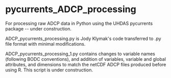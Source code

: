 # pycurrents_ADCP_processing
For processing raw ADCP data in Python using the UHDAS pycurrents package -- under construction.

ADCP_pycurrents_processing.py is Jody Klymak's code transferred to .py file format with minimal modifications.

ADCP_pycurrents_processing_1.py contains changes to variable names (following BODC conventions), and addition of variables, variable and global attributes, and dimensions to match the netCDF ADCP files produced before using R. This script is under construction.
